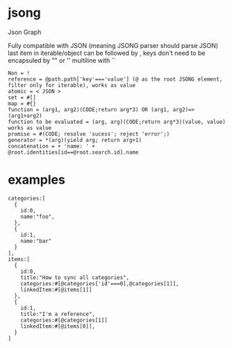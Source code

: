 # jsong
Json Graph

Fully compatible with JSON (meaning JSONG parser should parse JSON)
last item in iterable/object can be followed by ,
keys don't need to be encapsuled by "" or ''
multiline with ``

```
Non = !
reference = @path.path['key'==='value'] (@ as the root JSONG element, filter only for iterable), works as value
atomic = < JSON >
set = #[]
map = #{}
function = (arg1, arg2)(CODE;return arg*3) OR (arg1, arg2)=>(arg1+arg2)
function to be evaluated = (arg, arg)(CODE;return arg*3)(value, value) works as value
promise = #(CODE; resolve 'sucess'; reject 'error';)
generator = *(arg)(yield arg; return arg+1)
concatenation = + 'name: ' + @root.identities[id==@root.search.id].name
```

# examples

```
categories:[
  {
    id:0,
    name:"foo",
  },
  {
    id:1,
    name:"bar"
  }
],
items:[
  {
    id:0,
    title:"How to sync all categories",
    categories:#[@categories['id'===0],@categories[1]],
    linkedItem:#[@items[1]]
  },
  {
    id:1,
    title:"I'm a reference",
    categories:#[@categories[1]]
    linkedItem:#[@items[0]],
  }
]
```
